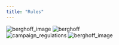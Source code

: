 ```yaml
---
title: "Rules"
---
```


<div class="rules_container" style="width: 80%;">
    <div class="rules_content">
        <img class="" src="images/rules_4.jpg" alt="berghoff_image">
        <img src="images/rules_1.jpg" alt="berghoff">
    </div>
    <div class="rules_content">
        <img src="images/rules_3.jpg" alt="campaign_regulations">
        <img class="" src="images/rules_2.jpg" alt="berghoff_image">
    </div>
</div>
